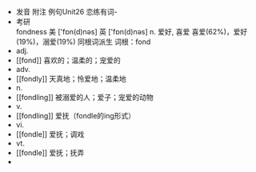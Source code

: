 - 发音 附注 例句Unit26   恋练有词-
- 考研   
  fondness
  美 ['fɒn(d)nəs] 英 ['fɒn(d)nəs]
  n. 爱好, 喜爱
  喜爱(62%)，爱好(19%)，溺爱(19%)
  同根词派生
  词根：fond
- adj.
- [[fond]] 喜欢的；温柔的；宠爱的
- adv.
- [[fondly]] 天真地；怜爱地；温柔地
- n.
- [[fondling]] 被溺爱的人；爱子；宠爱的动物
- v.
- [[fondling]] 爱抚（fondle的ing形式）
- vi.
- [[fondle]] 爱抚；调戏
- vt.
- [[fondle]] 爱抚；抚弄
-